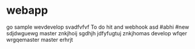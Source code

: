 # webapp
go sample wevdevelop
svadfvfvf
To do hit and 
webhook
asd
#abhi
#new
sdjdwguewg
master
znkjhoij
sgdhjh
jdfyfugtuj
znkjhomas develop
wfqer
wrgqemaster master
erhrjt
